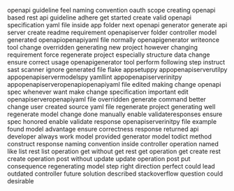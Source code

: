 openapi guideline feel naming convention oauth scope creating openapi based rest api guideline adhere get started create valid openapi specification yaml file inside app folder next openapi generator generate api server create readme requirement openapiserver folder controller model generated openapiopenapiyaml file normally openapigenerator writeonce tool change overridden generating new project however changing requirement force regenerate project especially structure data change ensure correct usage openapigenerator tool perform following step instruct sast scanner ignore generated file flake appsetuppy appopenapiserverutilpy appopenapiservermodelspy yamllint appopenapiserverinitpy appopenapiserveropenapiopenapiyaml file edited making change openapi spec whenever want make change specification important edit openapiserveropenapiyaml file overridden generate command better change user created source yaml file regenerate project generating well regenerate model change done manually enable validateresponses ensure spec honored enable validate response openapiserverinitpy file example found model advantage ensure correctness response returned api developer always work model provided generator model todict method construct response naming convention inside controller operation named like list rest list operation get without get rest get operation get create rest create operation post without update update operation post put consequence regenerating model step right direction perfect could lead outdated controller future solution described stackoverflow question could desirable